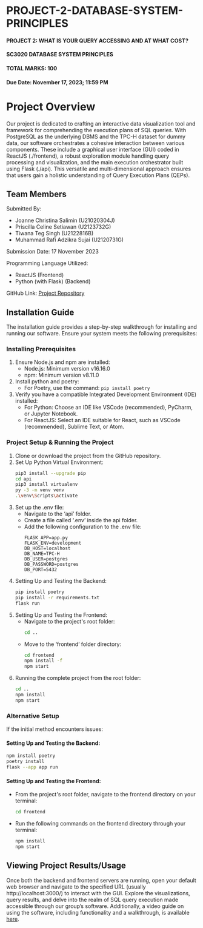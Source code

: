 # PROJECT-2-DATABASE-SYSTEM-PRINCIPLES

#### PROJECT 2: WHAT IS YOUR QUERY ACCESSING AND AT WHAT COST?  
#### SC3020 DATABASE SYSTEM PRINCIPLES 
#### TOTAL MARKS: 100 
#### Due Date: November 17, 2023; 11:59 PM 

# Project Overview
Our project is dedicated to crafting an interactive data visualization tool and framework for comprehending the execution plans of SQL queries. With PostgreSQL as the underlying DBMS and the TPC-H dataset for dummy data, our software orchestrates a cohesive interaction between various components. These include a graphical user interface (GUI) coded in ReactJS (./frontend), a robust exploration module handling query processing and visualization, and the main execution orchestrator built using Flask (./api). This versatile and multi-dimensional approach ensures that users gain a holistic understanding of Query Execution Plans (QEPs).


## Team Members
Submitted By:
- Joanne Christina Salimin (U21020304J)
- Priscilla Celine Setiawan (U2123732G)
- Tiwana Teg Singh (U2122816B)
- Muhammad Rafi Adzikra Sujai (U2120731G)

Submission Date: 17 November 2023

Programming Language Utilized:
- ReactJS (Frontend)
- Python (with Flask) (Backend)

GitHub Link: [Project Repository](https://github.com/tej172/PROJECT-2-DATABASE-SYSTEM-PRINCIPLES)

## Installation Guide
The installation guide provides a step-by-step walkthrough for installing and running our software. Ensure your system meets the following prerequisites:

### Installing Prerequisites
1. Ensure Node.js and npm are installed:
   - Node.js: Minimum version v16.16.0
   - npm: Minimum version v8.11.0
2. Install python and poetry:
   - For Poetry, use the command: `pip install poetry`
3. Verify you have a compatible Integrated Development Environment (IDE) installed:
   - For Python: Choose an IDE like VSCode (recommended), PyCharm, or Jupyter Notebook.
   - For ReactJS: Select an IDE suitable for React, such as VSCode (recommended), Sublime Text, or Atom.

### Project Setup & Running the Project
1. Clone or download the project from the GitHub repository.
2. Set Up Python Virtual Environment:
   ```bash
   pip3 install --upgrade pip
   cd api
   pip3 install virtualenv
   py -3 -m venv venv
   .\venv\Scripts\activate
   ```
3. Set up the .env file:
   - Navigate to the ‘api’ folder.
   - Create a file called ‘.env’ inside the api folder.
   - Add the following configuration to the .env file:
     ```
     FLASK_APP=app.py
     FLASK_ENV=development
     DB_HOST=localhost
     DB_NAME=TPC-H
     DB_USER=postgres
     DB_PASSWORD=postgres
     DB_PORT=5432
     ```
4. Setting Up and Testing the Backend:
   ```bash
   pip install poetry
   pip install -r requirements.txt
   flask run
   ```
5. Setting Up and Testing the Frontend:
   - Navigate to the project's root folder:
     ```bash
     cd ..
     ```
   - Move to the ‘frontend’ folder directory:
     ```bash
     cd frontend
     npm install -f
     npm start
     ```
6. Running the complete project from the root folder:
   ```bash
   cd ..
   npm install
   npm start
   ```

### Alternative Setup
If the initial method encounters issues:

#### Setting Up and Testing the Backend:
```bash
npm install poetry
poetry install
flask --app app run
```

#### Setting Up and Testing the Frontend:
- From the project's root folder, navigate to the frontend directory on your terminal:
  ```bash
  cd frontend
  ```
- Run the following commands on the frontend directory through your terminal:
  ```bash
  npm install
  npm start
  ```

## Viewing Project Results/Usage
Once both the backend and frontend servers are running, open your default web browser and navigate to the specified URL (usually http://localhost:3000/) to interact with the GUI. Explore the visualizations, query results, and delve into the realm of SQL query execution made accessible through our group’s software. Additionally, a video guide on using the software, including functionality and a walkthrough, is available [here](https://youtu.be/ZfDLBhyjvj0).

